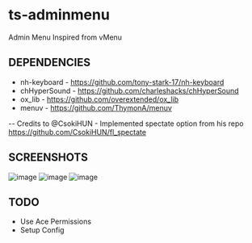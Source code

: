 # ts-adminmenu
Admin Menu Inspired from vMenu

## DEPENDENCIES
- nh-keyboard - https://github.com/tony-stark-17/nh-keyboard
- chHyperSound - https://github.com/charleshacks/chHyperSound
- ox_lib - https://github.com/overextended/ox_lib
- menuv - https://github.com/ThymonA/menuv

-- Credits to @CsokiHUN - Implemented spectate option from his repo  https://github.com/CsokiHUN/fl_spectate

## SCREENSHOTS
![image](https://user-images.githubusercontent.com/76168122/159921180-238b2ad0-aedb-458c-b1ad-03075fe95ad9.png)
![image](https://user-images.githubusercontent.com/76168122/159921196-bdd3cfd0-4da5-4fc2-bb78-a9eff335f2b1.png)
![image](https://user-images.githubusercontent.com/76168122/159921210-1c8c92fc-56ba-4131-862a-43d0662e2b08.png)

## TODO
- Use Ace Permissions
- Setup Config
